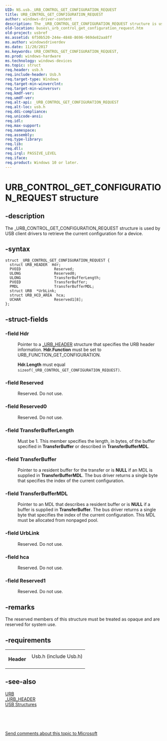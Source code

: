 ```yaml
---
UID: NS.usb._URB_CONTROL_GET_CONFIGURATION_REQUEST
title: URB_CONTROL_GET_CONFIGURATION_REQUEST
author: windows-driver-content
description: The _URB_CONTROL_GET_CONFIGURATION_REQUEST structure is used by USB client drivers to retrieve the current configuration for a device.
old-location: buses\_urb_control_get_configuration_request.htm
old-project: usbref
ms.assetid: 6f50b520-244e-4848-8696-969de82aa8ff
ms.author: windowsdriverdev
ms.date: 11/20/2017
ms.keywords: URB_CONTROL_GET_CONFIGURATION_REQUEST,
ms.prod: windows-hardware
ms.technology: windows-devices
ms.topic: struct
req.header: usb.h
req.include-header: Usb.h
req.target-type: Windows
req.target-min-winverclnt: 
req.target-min-winversvr: 
req.kmdf-ver: 
req.umdf-ver: 
req.alt-api: _URB_CONTROL_GET_CONFIGURATION_REQUEST
req.alt-loc: usb.h
req.ddi-compliance: 
req.unicode-ansi: 
req.idl: 
req.max-support: 
req.namespace: 
req.assembly: 
req.type-library: 
req.lib: 
req.dll: 
req.irql: PASSIVE_LEVEL
req.iface: 
req.product: Windows 10 or later.
---
```


# URB_CONTROL_GET_CONFIGURATION_REQUEST structure



## -description
<p>The _URB_CONTROL_GET_CONFIGURATION_REQUEST structure is used by USB client drivers to retrieve the current configuration for a device.</p>


## -syntax

````
struct _URB_CONTROL_GET_CONFIGURATION_REQUEST {
  struct URB_HEADER  Hdr;
  PVOID               Reserved;
  ULONG               Reserved0;
  ULONG               TransferBufferLength;
  PVOID               TransferBuffer;
  PMDL                TransferBufferMDL;
  struct URB  *UrbLink;
  struct URB_HCD_AREA  hca;
  UCHAR               Reserved1[8];
};
````


## -struct-fields
<dl>

### -field <b>Hdr</b>

<dd>
<p>Pointer to a <a href="https://msdn.microsoft.com/library/windows/hardware/ff540409">_URB_HEADER</a> structure that specifies the URB header information. <b>Hdr.Function</b> must be set to URB_FUNCTION_GET_CONFIGURATION.</p>
<p><b>Hdr.Length</b> must equal <code>sizeof(_URB_CONTROL_GET_CONFIGURATION_REQUEST)</code>.</p>
</dd>

### -field <b>Reserved</b>

<dd>
<p>Reserved. Do not use.</p>
</dd>

### -field <b>Reserved0</b>

<dd>
<p>Reserved. Do not use.</p>
</dd>

### -field <b>TransferBufferLength</b>

<dd>
<p>Must be 1. This member specifies the length, in bytes, of the buffer specified in <b>TransferBuffer</b> or described in <b>TransferBufferMDL</b>.</p>
</dd>

### -field <b>TransferBuffer</b>

<dd>
<p>Pointer to a resident buffer for the transfer or is <b>NULL</b> if an MDL is supplied in <b>TransferBufferMDL</b>. The bus driver returns a single byte that specifies the index of the current configuration.</p>
</dd>

### -field <b>TransferBufferMDL</b>

<dd>
<p>Pointer to an MDL that describes a resident buffer or is <b>NULL</b> if a buffer is supplied in <b>TransferBuffer</b>. The bus driver returns a single byte that specifies the index of the current configuration. This MDL must be allocated from nonpaged pool.</p>
</dd>

### -field <b>UrbLink</b>

<dd>
<p>Reserved. Do not use.</p>
</dd>

### -field <b>hca</b>

<dd>
<p>Reserved. Do not use.</p>
</dd>

### -field <b>Reserved1</b>

<dd>
<p>Reserved. Do not use.</p>
</dd>
</dl>

## -remarks
<p>The reserved members of this structure must be treated as opaque and are reserved for system use.</p>

## -requirements
<table>
<tr>
<th width="30%">
<p>Header</p>
</th>
<td width="70%">
<dl>
<dt>Usb.h (include Usb.h)</dt>
</dl>
</td>
</tr>
</table>

## -see-also
<dl>
<dt>
<a href="https://msdn.microsoft.com/library/windows/hardware/ff538923">URB</a>
</dt>
<dt>
<a href="https://msdn.microsoft.com/library/windows/hardware/ff540409">_URB_HEADER</a>
</dt>
<dt>
<a href="https://msdn.microsoft.com/library/windows/hardware/ff540160">USB Structures</a>
</dt>
</dl>
<p> </p>
<p> </p>
<p><a href="mailto:wsddocfb@microsoft.com?subject=Documentation%20feedback [usbref\buses]:%20_URB_CONTROL_GET_CONFIGURATION_REQUEST structure%20 RELEASE:%20(11/20/2017)&amp;body=%0A%0APRIVACY STATEMENT%0A%0AWe use your feedback to improve the documentation. We don't use your email address for any other purpose, and we'll remove your email address from our system after the issue that you're reporting is fixed. While we're working to fix this issue, we might send you an email message to ask for more info. Later, we might also send you an email message to let you know that we've addressed your feedback.%0A%0AFor more info about Microsoft's privacy policy, see http://privacy.microsoft.com/en-us/default.aspx." title="Send comments about this topic to Microsoft">Send comments about this topic to Microsoft</a></p>
